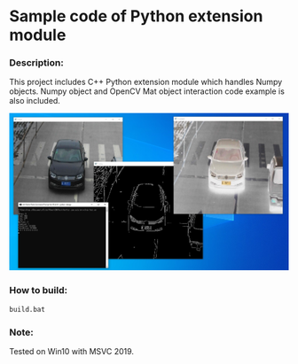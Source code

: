 # Sample code of Python extension module

### Description:  
This project includes C++ Python extension module which handles Numpy objects. Numpy object and OpenCV Mat object interaction code example is also included.  

![image](./resources/result.jpg)

### How to build:
```sh
build.bat
```

### Note:  
Tested on Win10 with MSVC 2019.
